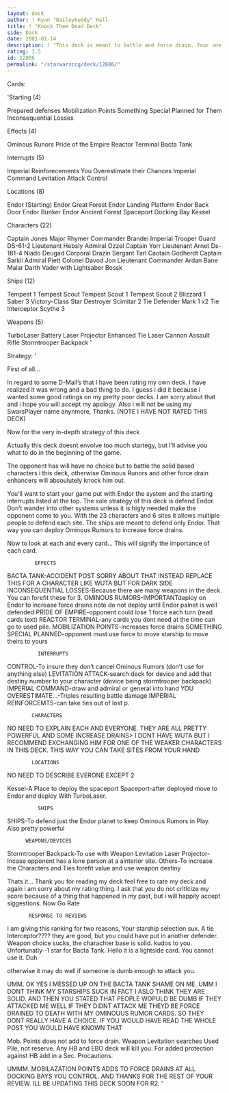 ```yaml
---
layout: deck
author: ! Ryan "Baileybuddy" Hall
title: ! "Knock Them Dead Deck"
side: Dark
date: 2001-01-14
description: ! "This deck is meant to battle and force drain. Your one goal is to protect Endor sites and the planet. Don’t go to the opponent let him come to you."
rating: 1.5
id: 12886
permalink: "/starwarsccg/deck/12886/"
---
```

Cards: 

'Starting  (4)

Prepared defenses
Mobilization Points
Something Special Planned for Them
Inconsequential Losses

Effects (4)

Ominous Runors
Pride of the Empire
Reactor Terminal
Bacta Tank

Interrupts (5)

Imperial Reinforecements
You Overestimate their Chances
Imperial Command
Levitation Attack
Control

Locations (8)

Endor (Starting)
Endor Great Forest
Endor Landing Platform
Endor Back Door
Endor Bunker
Endor Ancient Forest
Spaceport Docking Bay
Kessel

Characters (22)

Captain Jones
Major Rhymer
Commander Brandei
Imperial Trooper Guard
DS-61-2
Lieutenant Hebsly
Admiral Ozzel
Captain Yorr
Lieutenant Arnet
Ds-181-4
Niado Deugad
Corporal Drazin
Sergant Tarl
Caotain Godherdt
Captain Sarkli
Admiral Piett
Colonel Davod Jon
Lieutenant Commander Ardan
Bane Malar
Darth Vader with Lightsaber
Bossk

Ships (12)

Tempest 1
Tempest Scout
Tempest Scout 1
Tempest Scout 2
Blizzard 1
Saber 3
Victory-Class Star Destroyer
Scimitar 2
Tie Defender Mark 1 x2
Tie Interceptor
Scythe 3

Weapons (5)

TurboLaser Battery
Laser Projector
Enhanced Tie Laser Cannon
Assault Rifle
Stormtrooper Backpack '

Strategy: '

First of all...

In regard to some D-Mail’s that I have been rating my own deck. I have realized it was wrong and a bad thing to do. I guess i did it because i wanted some good ratings on my pretty poor decks. I am sorry about that and i hope you will accept my apology. Also i will not be using my SwarsPlayer name anynmore, Thanks.
(NOTE I HAVE NOT RATED THIS DECK)




Now for the very in-depth strategy of this deck

Actually this deck doesnt envolve too much startegy, but I’ll advise you what to do in the beginning of the game.

The opponent has will have no choice but to battle the solid based characters i this deck, otherwise Ominous Runors and other force drain enhancers will absoulutely knock him out.

You’ll want to start your game put with Endor the system and the starting interrupts listed at the top. The sole strategy of this deck is defend Endor. Don’t wander into other systems unless it is higly needed make the opponent come to you. With the 23 characters and 6 sites it allows multiple people to defend each site. The ships are meant to defend only Endor. That way you can deploy Ominous Rumors to increase force drains.


Now to look at each and every card... This will signify the importance of each card.


		     EFFECTS

BACTA TANK-ACCIDENT POST SORRY ABOUT THAT INSTEAD REPLACE THIS FOR A CHARACTER LIKE WUTA BUT FOR DARK SIDE
INCONSEQUENTIAL LOSSES-Because there are many
		       weapons in the deck. You
		       can forefit these for 3.
OMINOUS RUMORS-IMPORTANTdeploy on Endor to
	       increase force drains note do not
	       deploy until Endor palnet is well
	       defended
PRIDE OF EMPIRE-opponent could lose 1 force each
		turn (read cards text)
REACTOR TERMINAL-any cards you dont need at the
		 time can go to used pile.
MOBILIZATION POINTS-increases force drains
SOMETHING SPECIAL PLANNED-opponent must use
			  force to move starship
			  to move theirs to yours

		      INTERRUPTS

CONTROL-To insure they don’t cancel Ominous
	Rumors (don’t use for anything else)
LEVITATION ATTACK-search deck for device and add
		  that destiny number to your
		  character (device being
		  stormtrooper backpack)
IMPERIAL COMMAND-draw and admiral or general into
		 hand
YOU OVERESTIMATE...-Triples resulting battle
		    damage
IMPERIAL REINFORCEMTS-can take ties out of lost p.


		    CHARACTERS


NO NEED TO EXPLAIN EACH AND EVERYONE. THEY ARE ALL PRETTY POWERFUL AND SOME INCREASE DRAINS> I DONT HAVE WUTA BUT I RECOMMEND EXCHANGING HIM FOR ONE OF THE WEAKER CHARACTERS IN THIS DECK. THIS WAY YOU CAN TAKE SITES FROM YOUR HAND

		    LOCATIONS


NO NEED TO DESCRIBE EVERONE EXCEPT 2

Kessel-A Place to deploy the spaceport
Spaceport-after deployed move to Endor and deploy
	  With TurboLaser.


		      SHIPS

SHIPS-To defend just the Endor planet to keep
      Ominous Rumors in Play. Also pretty powerful


		  WEAPONS/DEVICES

Stormtrooper Backpack-To use with Weapon
		      Levitation
Laser Projector-Incase opponent has a lone person
		at a ainterior site.
Others-To increase the Characters and Ties forefit
       value and use weapon destiny




Thats it... Thank you for reading my deck feel free to rate my deck and again i am sorry about my rating thing. I ask that you do not criticize my score because of a thing that happened in my past, but i will happily accept siggestions. Now Go Rate


		   RESPONSE TO REVIEWS

I am giving this ranking for two reasons, Your starship selection sux. A tie Interceptor???? they are good, but you could have put in another defender. Weapon choice sucks, the charachter base is solid. kudos to you. Unfortunatly -1 star for Bacta Tank. Hello it is a lightside card. You cannot use it. Duh

otherwise it may do well if someone is dumb enough to attack you.


UMM. OK YES I MESSED UP ON THE BACTA TANK SHAME ON ME. UMM I DONT THINK MY STARSHIPS SUCK IN FACT I ASLO THINK THEY ARE SOLID. AND THEN YOU STATED THAT PEOPLE WOPULD BE DUMB IF THEY ATTACKED ME WELL IF THEY DIDNT ATTACK ME THEYD BE FORCE DRAINED TO DEATH WITH MY OMINOUUS RUMOR CARDS. SO THEY DONT REALLY HAVE A CHOICE. IF YOU WOULD HAVE READ THE WHOLE POST YOU WOULD HAVE KNOWN THAT


Mob. Points does not add to force drain. Weapon Levitation searches Used Pile, not reserve. Any HB and EBO deck will kill you. For added protection against HB add in a Sec. Procautions.


UMMM. MOBILAZATION POINTS ADDS TO FORCE DRAINS AT ALL DOCKING BAYS YOU CONTROL. AND THANKS FOR THE REST OF YOUR REVIEW. ILL BE UPDATING THIS DECK SOON FOR R2.	     '
